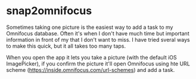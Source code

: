 # snap2omnifocus

Sometimes taking one picture is the easiest way to add a task to my Omnifocus database. Often it's when I don't have much time but important information in front of my that I don't want to miss. I have tried sveral ways to make this quick, but it all takes too many taps.

When you open the app it lets you take a picture (with the default iOS ImagePicker), if you confirm the picture it'll open Omnifocus using hte URL scheme (https://inside.omnifocus.com/url-schemes) and add a task. 


